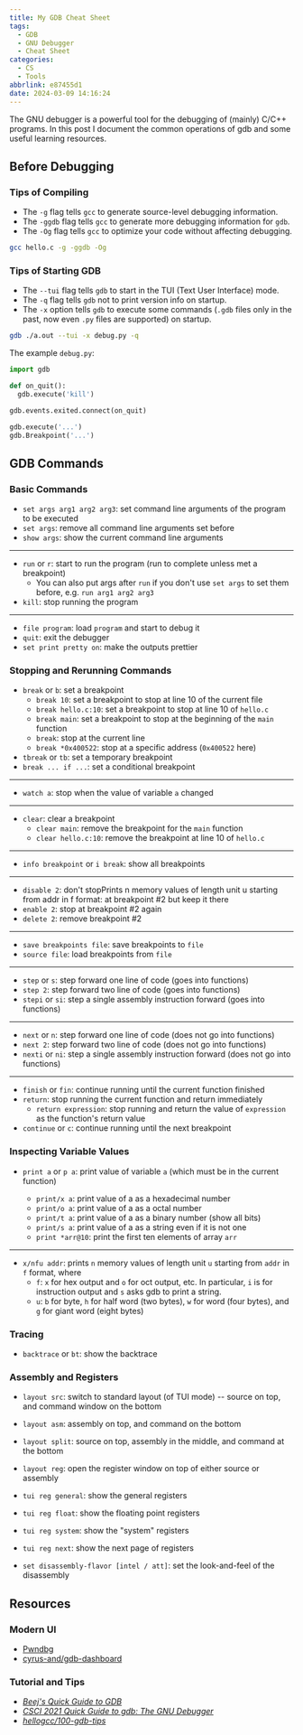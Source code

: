 ```yaml
---
title: My GDB Cheat Sheet
tags:
  - GDB
  - GNU Debugger
  - Cheat Sheet
categories:
  - CS
  - Tools
abbrlink: e87455d1
date: 2024-03-09 14:16:24
---
```


The GNU debugger is a powerful tool for the debugging of (mainly) C/C++ programs. In this post I document the common operations of gdb and some useful learning resources.

<!--more-->

## Before Debugging

### Tips of Compiling

- The `-g` flag tells `gcc` to generate source-level debugging information.
- The `-ggdb` flag tells `gcc` to generate more debugging information for `gdb`.
- The `-Og` flag tells `gcc` to optimize your code without affecting debugging.

```bash
gcc hello.c -g -ggdb -Og
```

### Tips of Starting GDB

- The `--tui` flag tells `gdb` to start in the TUI (Text User Interface) mode.
- The `-q` flag tells `gdb` not to print version info on startup.
- The `-x` option tells `gdb` to execute some commands (`.gdb` files only in the past, now even `.py` files are supported) on startup.

```bash
gdb ./a.out --tui -x debug.py -q
```

The example `debug.py`:

```python
import gdb

def on_quit():
  gdb.execute('kill')

gdb.events.exited.connect(on_quit)

gdb.execute('...')
gdb.Breakpoint('...')
```

## GDB Commands

### Basic Commands

- `set args arg1 arg2 arg3`: set command line arguments of the program to be executed
- `set args`: remove all command line arguments set before
- `show args`: show the current command line arguments

---

- `run` or `r`: start to run the program (run to complete unless met a breakpoint)
  - You can also put args after `run` if you don't use `set args` to set them before, e.g. `run arg1 arg2 arg3`
- `kill`: stop running the program

---

- `file program`: load `program` and start to debug it
- `quit`: exit the debugger
- `set print pretty on`: make the outputs prettier

### Stopping and Rerunning Commands

- `break` or `b`: set a breakpoint
  - `break 10`: set a breakpoint to stop at line 10 of the current file
  - `break hello.c:10`: set a breakpoint to stop at line 10 of `hello.c`
  - `break main`: set a breakpoint to stop at the beginning of the `main` function
  - `break`: stop at the current line
  - `break *0x400522`: stop at a specific address (`0x400522` here)
- `tbreak` or `tb`: set a temporary breakpoint
- `break ... if ...`: set a conditional breakpoint

---

- `watch a`: stop when the value of variable `a` changed

---

- `clear`: clear a breakpoint
  - `clear main`: remove the breakpoint for the `main` function
  - `clear hello.c:10`: remove the breakpoint at line 10 of `hello.c`

---

- `info breakpoint` or `i break`: show all breakpoints

---

- `disable 2`: don't stopPrints n memory values of length unit u starting from addr in f format: at breakpoint #2 but keep it there
- `enable 2`: stop at breakpoint #2 again
- `delete 2`: remove breakpoint #2

---

- `save breakpoints file`: save breakpoints to `file`
- `source file`: load breakpoints from `file`

---

- `step` or `s`: step forward one line of code (goes into functions)
- `step 2`: step forward two line of code (goes into functions)
- `stepi` or `si`: step a single assembly instruction forward (goes into functions)

---

- `next` or `n`: step forward one line of code (does not go into functions)
- `next 2`: step forward two line of code (does not go into functions)
- `nexti` or `ni`: step a single assembly instruction forward (does not go into functions)

---

- `finish` or `fin`: continue running until the current function finished
- `return`: stop running the current function and return immediately
  - `return expression`: stop running and return the value of `expression` as the function's return value
- `continue` or `c`: continue running until the next breakpoint

### Inspecting Variable Values

- `print a` or `p a`: print value of variable `a` (which must be in the current function)

  - `print/x a`: print value of a as a hexadecimal number
  - `print/o a`: print value of a as a octal number
  - `print/t a`: print value of a as a binary number (show all bits)
  - `print/s a`: print value of a as a string even if it is not one
  - `print *arr@10`: print the first ten elements of array `arr`

---

- `x/nfu addr`: prints `n` memory values of length unit `u` starting from `addr` in `f` format, where
  - `f`: `x` for hex output and `o` for oct output, etc. In particular, `i` is for instruction output and `s` asks gdb to print a string.
  - `u`: `b` for byte, `h` for half word (two bytes), `w` for word (four bytes), and `g` for giant word (eight bytes)

### Tracing

- `backtrace` or `bt`: show the backtrace

### Assembly and Registers

- `layout src`: switch to standard layout (of TUI mode) -- source on top, and command window on the bottom
- `layout asm`: assembly on top, and command on the bottom
- `layout split`: source on top, assembly in the middle, and command at the bottom
- `layout reg`: open the register window on top of either source or assembly

- `tui reg general`: show the general registers
- `tui reg float`: show the floating point registers
- `tui reg system`: show the "system" registers
- `tui reg next`: show the next page of registers

- `set disassembly-flavor [intel / att]`: set the look-and-feel of the disassembly

## Resources

### Modern UI

- [Pwndbg](https://pwndbg.re/)
- [cyrus-and/gdb-dashboard](https://github.com/cyrus-and/gdb-dashboard)

### Tutorial and Tips

- _[Beej's Quick Guide to GDB](https://beej.us/guide/bggdb/)_
- _[CSCI 2021 Quick Guide to gdb: The GNU Debugger](https://www-users.cse.umn.edu/~kauffman/tutorials/gdb)_
- _[hellogcc/100-gdb-tips](https://github.com/hellogcc/100-gdb-tips)_

